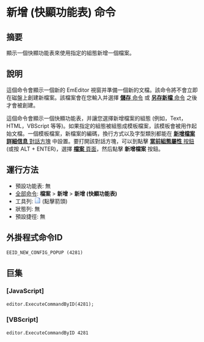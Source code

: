 # 新增 (快顯功能表) 命令

## 摘要

顯示一個快顯功能表來使用指定的組態新增一個檔案。

## 說明

這個命令會顯示一個新的 EmEditor 視窗并準備一個新的文檔。該命令將不會立即在磁盤上創建新檔案。該檔案會在您輸入并選擇 [**儲存** 命令](file_save) 或 [**另存新檔** 命令](file_save_as) 之後才會被創建。

這個命令會顯示一個快顯功能表，并讓您選擇新增檔案的組態 (例如，Text，HTML，VBScript 等等)。如果指定的組態被組態成模板檔案，該模板會被用作起始文檔。一個模板檔案，新檔案的編碼，換行方式以及字型類別都能在 [**新增檔案詳細信息** 對話方塊](../../dlg/properties/file/new_details/index) 中設置。要打開該對話方塊，可以到點擊 [**當前組態屬性** 按鈕](../tools/customize) (或按 ALT + ENTER)，選擇 [**檔案** 頁面](../../dlg/properties/file/index)，然后點擊 **新增檔案** 按鈕。

## 運行方法

- 預設功能表: 無
- [全部命令](../tools/all_commands): **檔案** \> **新增** \> **新增 (快顯功能表)**
- 工具列: ![](../../images/filenew.png) (點擊箭頭)
- 狀態列: 無
- 預設捷徑: 無

## 外掛程式命令ID

```
EEID_NEW_CONFIG_POPUP (4281)
```

## 巨集

### \[JavaScript\]

```
editor.ExecuteCommandByID(4281);
```

### \[VBScript\]

```
editor.ExecuteCommandByID 4281
```
